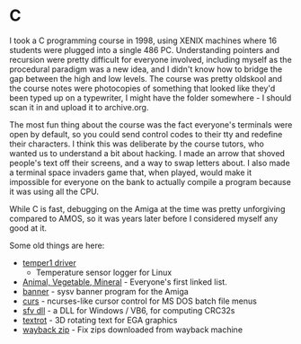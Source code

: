 # C

I took a C programming course in 1998, using XENIX machines where 16 students
were plugged into a single 486 PC. Understanding pointers and recursion were
pretty difficult for everyone involved, including myself as the procedural
paradigm was a new idea, and I didn't know how to bridge the gap between the
high and low levels. The course was pretty oldskool and the course notes were
photocopies of something that looked like they'd been typed up on a typewriter,
I might have the folder somewhere - I should scan it in and upload it to
archive.org.

The most fun thing about the course was the fact everyone's terminals were open
by default, so you could send control codes to their tty and redefine their
characters. I think this was deliberate by the course tutors, who wanted us to
understand a bit about hacking. I made an arrow that shoved people's text off
their screens, and a way to swap letters about. I also made a terminal space
invaders game that, when played, would make it impossible for everyone on the
bank to actually compile a program because it was using all the CPU.

While C is fast, debugging on the Amiga at the time was pretty unforgiving
compared to AMOS, so it was years later before I considered myself any good at
it.

Some old things are here:

 * [temper1 driver](https://github.com/bitplane/temper)
   - Temperature sensor logger for Linux
 * [Animal, Vegetable, Mineral](avm) - Everyone's first linked list.
 * [banner](banner) - sysv banner program for the Amiga
 * [curs](curs) - ncurses-like cursor control for MS DOS batch file menus
 * [sfv dll](sfv-dll) - a DLL for Windows / VB6, for computing CRC32s
 * [textrot](textrot) - 3D rotating text for EGA graphics
 * [wayback zip](waybac-zip) - Fix zips downloaded from wayback machine
